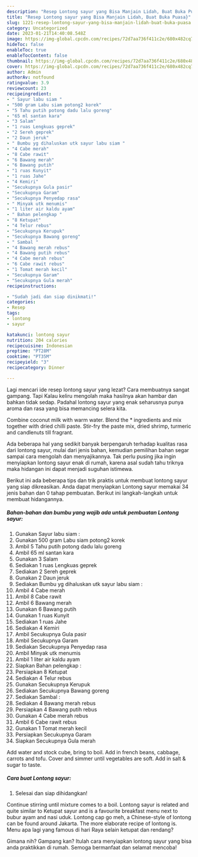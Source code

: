 ```yaml
---
description: "Resep Lontong sayur yang Bisa Manjain Lidah, Buat Buka Puasa}"
title: "Resep Lontong sayur yang Bisa Manjain Lidah, Buat Buka Puasa}"
slug: 1221-resep-lontong-sayur-yang-bisa-manjain-lidah-buat-buka-puasa
category: Uncategorized
date: 2023-01-21T14:40:08.548Z
image: https://img-global.cpcdn.com/recipes/72d7aa736f411c2e/680x482cq70/lontong-sayur-foto-resep-utama.jpg
hideToc: false
enableToc: true
enableTocContent: false
thumbnail: https://img-global.cpcdn.com/recipes/72d7aa736f411c2e/680x482cq70/lontong-sayur-foto-resep-utama.jpg
cover: https://img-global.cpcdn.com/recipes/72d7aa736f411c2e/680x482cq70/lontong-sayur-foto-resep-utama.jpg
author: Admin
authorAv: notfound
ratingvalue: 3.9
reviewcount: 23
recipeingredient:
- " Sayur labu siam "
- "500 gram Labu siam potong2 korek"
- "5 Tahu putih potong dadu lalu goreng"
- "65 ml santan kara"
- "3 Salam"
- "1 ruas Lengkuas geprek"
- "2 Sereh geprek"
- "2 Daun jeruk"
- " Bumbu yg dihaluskan utk sayur labu siam "
- "4 Cabe merah"
- "8 Cabe rawit"
- "6 Bawang merah"
- "6 Bawang putih"
- "1 ruas Kunyit"
- "1 ruas Jahe"
- "4 Kemiri"
- "Secukupnya Gula pasir"
- "Secukupnya Garam"
- "Secukupnya Penyedap rasa"
- " Minyak utk menumis"
- "1 liter air kaldu ayam"
- " Bahan pelengkap "
- "8 Ketupat"
- "4 Telur rebus"
- "Secukupnya Kerupuk"
- "Secukupnya Bawang goreng"
- " Sambal "
- "4 Bawang merah rebus"
- "4 Bawang putih rebus"
- "4 Cabe merah rebus"
- "6 Cabe rawit rebus"
- "1 Tomat merah kecil"
- "Secukupnya Garam"
- "Secukupnya Gula merah"
recipeinstructions:

- "Sudah jadi dan siap dinikmati!"
categories:
- Resep
tags:
- lontong
- sayur

katakunci: lontong sayur 
nutrition: 204 calories
recipecuisine: Indonesian
preptime: "PT28M"
cooktime: "PT35M"
recipeyield: "3"
recipecategory: Dinner

---
```



Lagi mencari ide resep lontong sayur yang lezat? Cara membuatnya sangat gampang. Tapi Kalau keliru mengolah maka hasilnya akan hambar dan bahkan tidak sedap. Padahal lontong sayur yang enak seharusnya punya aroma dan rasa yang bisa memancing selera kita.


Combine coconut milk with warm water. Blend the * ingredients and mix together with dried chilli paste. Stir-fry the paste mix, dried shrimp, turmeric and candlenuts till fragrant.

Ada beberapa hal yang sedikit banyak berpengaruh terhadap kualitas rasa dari lontong sayur, mulai dari jenis bahan, kemudian pemilihan bahan segar sampai cara mengolah dan menyajikannya. Tak perlu pusing jika ingin menyiapkan lontong sayur enak di rumah, karena asal sudah tahu triknya maka hidangan ini dapat menjadi suguhan istimewa.


Berikut ini ada beberapa tips dan trik praktis untuk membuat lontong sayur yang siap dikreasikan. Anda dapat menyiapkan Lontong sayur memakai 34 jenis bahan dan 0 tahap pembuatan. Berikut ini langkah-langkah untuk membuat hidangannya.

<!--inarticleads1-->

##### Bahan-bahan dan bumbu yang wajib ada untuk pembuatan Lontong sayur:

1. Gunakan  Sayur labu siam :
1. Gunakan 500 gram Labu siam potong2 korek
1. Ambil 5 Tahu putih potong dadu lalu goreng
1. Ambil 65 ml santan kara
1. Gunakan 3 Salam
1. Sediakan 1 ruas Lengkuas geprek
1. Sediakan 2 Sereh geprek
1. Gunakan 2 Daun jeruk
1. Sediakan  Bumbu yg dihaluskan utk sayur labu siam :
1. Ambil 4 Cabe merah
1. Ambil 8 Cabe rawit
1. Ambil 6 Bawang merah
1. Gunakan 6 Bawang putih
1. Gunakan 1 ruas Kunyit
1. Sediakan 1 ruas Jahe
1. Sediakan 4 Kemiri
1. Ambil Secukupnya Gula pasir
1. Ambil Secukupnya Garam
1. Sediakan Secukupnya Penyedap rasa
1. Ambil  Minyak utk menumis
1. Ambil 1 liter air kaldu ayam
1. Siapkan  Bahan pelengkap :
1. Persiapkan 8 Ketupat
1. Sediakan 4 Telur rebus
1. Gunakan Secukupnya Kerupuk
1. Sediakan Secukupnya Bawang goreng
1. Sediakan  Sambal :
1. Sediakan 4 Bawang merah rebus
1. Persiapkan 4 Bawang putih rebus
1. Gunakan 4 Cabe merah rebus
1. Ambil 6 Cabe rawit rebus
1. Gunakan 1 Tomat merah kecil
1. Persiapkan Secukupnya Garam
1. Siapkan Secukupnya Gula merah


Add water and stock cube, bring to boil. Add in french beans, cabbage, carrots and tofu. Cover and simmer until vegetables are soft. Add in salt &amp; sugar to taste. 

<!--inarticleads2-->

##### Cara buat Lontong sayur:


1. Selesai dan siap dihidangkan!

Continue stirring until mixture comes to a boil. Lontong sayur is related and quite similar to Ketupat sayur and is a favourite breakfast menu next to bubur ayam and nasi uduk. Lontong cap go meh, a Chinese-style of lontong can be found around Jakarta. The more elaborate recipe of lontong is. Menu apa lagi yang famous di hari Raya selain ketupat dan rendang? 

Gimana nih? Gampang kan? Itulah cara menyiapkan lontong sayur yang bisa anda praktikkan di rumah. Semoga bermanfaat dan selamat mencoba!
